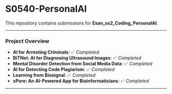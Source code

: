 # S0540-PersonalAl

This repository contains submissions for **Esan_ss2_Coding_PersonalAl**.

---

### Project Overview
- **AI for Arresting Criminals**: ✅ *Completed*  
- **BiTNet: AI for Diagnosing Ultrasound Images**: ✅ *Completed*  
- **Mental Disorder Detection from Social Media Data**: ✅ *Completed*  
- **AI for Detecting Code Plagiarism**: ✅ *Completed*  
- **Learning from Biosignal**: ✅ *Completed*  
- **xPore: An AI-Powered App for Bioinformaticians**: ✅ *Completed*  

---
